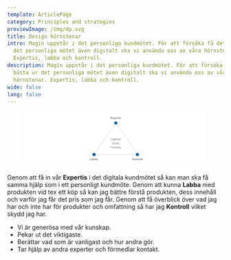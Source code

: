```yaml
---
template: ArticlePage
category: Principles and strategies
previewImage: /img/dp.svg
title: Design hörnstenar
intro: Magin uppstår i det personliga kundmötet. För att försöka få det bästa ur
  det personliga mötet även digitalt ska vi använda oss av våra hörnstenar.
  Expertis, labba och kontroll.
description: Magin uppstår i det personliga kundmötet. För att försöka få det
  bästa ur det personliga mötet även digitalt ska vi använda oss av våra
  hörnstenar. Expertis, labba och kontroll.
wide: false
lang: false
---
```

<figure class="Image Image__border "><img src="/img/cornerstones.png" srcset="/img/cornerstones.png 2x" alt=""><figcaption><div class="Image__caption"></div></figcaption></figure>

Genom att få in vår **Expertis** i det digitala kundmötet så kan man ska få samma hjälp som i ett personligt kundmöte. Genom att kunna **Labba** med produkten vid tex ett köp så kan jag bättre förstå produkten, dess innehåll och varför jag får det pris som jag får. Genom att få överblick över vad jag har och inte har för produkter och omfattning så har jag **Kontroll** vilket skydd jag har.

<section>
<Collapse title="Expertis">
<div class="content">

* Vi är generösa med vår kunskap.
* Pekar ut det viktigaste.
* Berättar vad som är vanligast och hur andra gör. 
* Tar hjälp av andra experter och förmedlar kontakt.
</div></Collapse>
</section>